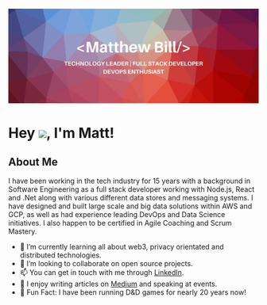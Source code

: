 ![Profile Header](banner.jpeg)

# Hey  <img src="https://media.giphy.com/media/hvRJCLFzcasrR4ia7z/giphy.gif" height="25px">, I'm Matt!


## About Me

I have been working in the tech industry for 15 years with a background in Software Engineering as a full stack developer working with Node.js, React and .Net along with various different data stores and messaging systems. I have designed and built large scale and big data solutions within AWS and GCP, as well as had experience leading DevOps and Data Science initiatives. I also happen to be certified in Agile Coaching and Scrum Mastery.

- 🌱 I’m currently learning all about web3, privacy orientated and distributed technologies.
- 💞️ I’m looking to collaborate on open source projects.
- 📫 You can get in touch with me through [LinkedIn]('https://www.linkedin.com/in/matthewbill/').
- 📖 I enjoy writing articles on [Medium]('https://medium.com/@matthewdbill') and speaking at events.
- 🎲 Fun Fact: I have been running D&D games for nearly 20 years now!

